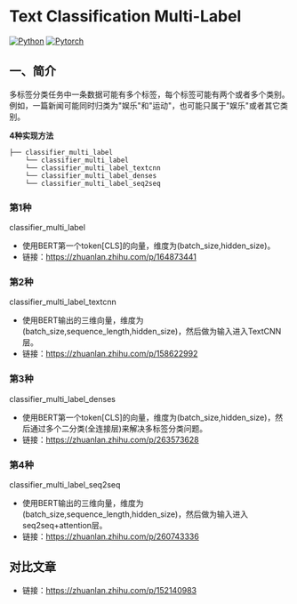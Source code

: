 # Text Classification Multi-Label
[![Python](https://img.shields.io/badge/python-3.7.6-blue?logo=python&logoColor=FED643)](https://www.python.org/downloads/release/python-376/)
[![Pytorch](https://img.shields.io/badge/tensorflow-1.15.0-red?logo=tensorflow)](https://www.tensorflow.org/versions/)

## 一、简介
多标签分类任务中一条数据可能有多个标签，每个标签可能有两个或者多个类别。例如，一篇新闻可能同时归类为"娱乐"和"运动"，也可能只属于"娱乐"或者其它类别。

**4种实现方法**
```
├── classifier_multi_label
    └── classifier_multi_label
    └── classifier_multi_label_textcnn
    └── classifier_multi_label_denses
    └── classifier_multi_label_seq2seq
```

### 第1种
classifier_multi_label
- 使用BERT第一个token[CLS]的向量，维度为(batch_size,hidden_size)。
- 链接：https://zhuanlan.zhihu.com/p/164873441


### 第2种
classifier_multi_label_textcnn
- 使用BERT输出的三维向量，维度为(batch_size,sequence_length,hidden_size)，然后做为输入进入TextCNN层。
- 链接：https://zhuanlan.zhihu.com/p/158622992


### 第3种
classifier_multi_label_denses
- 使用BERT第一个token[CLS]的向量，维度为(batch_size,hidden_size)，然后通过多个二分类(全连接层)来解决多标签分类问题。
- 链接：https://zhuanlan.zhihu.com/p/263573628


### 第4种
classifier_multi_label_seq2seq
- 使用BERT输出的三维向量，维度为(batch_size,sequence_length,hidden_size)，然后做为输入进入seq2seq+attention层。
- 链接：https://zhuanlan.zhihu.com/p/260743336


## 对比文章
- 链接：https://zhuanlan.zhihu.com/p/152140983  

